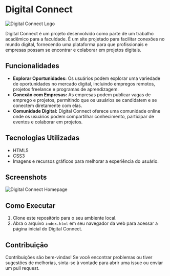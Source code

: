 # Digital Connect

![Digital Connect Logo](images/logo.png)

Digital Connect é um projeto desenvolvido como parte de um trabalho acadêmico para a faculdade. É um site projetado para facilitar conexões no mundo digital, fornecendo uma plataforma para que profissionais e empresas possam se encontrar e colaborar em projetos digitais.

## Funcionalidades

- **Explorar Oportunidades:** Os usuários podem explorar uma variedade de oportunidades no mercado digital, incluindo empregos remotos, projetos freelance e programas de aprendizagem.
- **Conexão com Empresas:** As empresas podem publicar vagas de emprego e projetos, permitindo que os usuários se candidatem e se conectem diretamente com elas.
- **Comunidade Digital:** Digital Connect oferece uma comunidade online onde os usuários podem compartilhar conhecimento, participar de eventos e colaborar em projetos.

## Tecnologias Utilizadas

- HTML5
- CSS3
- Imagens e recursos gráficos para melhorar a experiência do usuário.

## Screenshots

![Digital Connect Homepage](images/homepage.png)

## Como Executar

1. Clone este repositório para o seu ambiente local.
2. Abra o arquivo `index.html` em seu navegador da web para acessar a página inicial do Digital Connect.

## Contribuição

Contribuições são bem-vindas! Se você encontrar problemas ou tiver sugestões de melhorias, sinta-se à vontade para abrir uma issue ou enviar um pull request.


